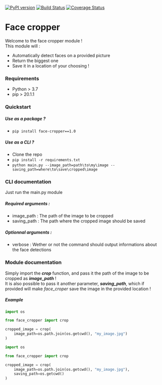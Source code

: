 
[![PyPI version](https://badge.fury.io/py/face-cropper.svg)](https://badge.fury.io/py/face-cropper)
[![Build Status](https://travis-ci.com/Dave-Lopper/face_cropper_package.svg?branch=master)](https://travis-ci.com/Dave-Lopper/face_cropper_package)
[![Coverage Status](https://coveralls.io/repos/github/Dave-Lopper/face_cropper/badge.svg?branch=master)](https://coveralls.io/github/Dave-Lopper/face_cropper?branch=master)
# Face cropper

Welcome to the face cropper module !  
This module will :   
- Automatically detect faces on a provided picture
- Return the biggest one
- Save it in a location of your choosing !

### Requirements
- Python > 3.7  
- pip > 20.1.1

### Quickstart   
##### Use as a package ?
- `pip install face-cropper==1.0`    
##### Use as a CLI ?     
- Clone the repo   
- `pip install -r requirements.txt`   
- `python main.py --image_path=path\to\my\image --saving_path=where\to\save\cropped\image`   
   
     
### CLI documentation   
Just run the main.py module   
##### Required arguments :   
- image_path : The path of the image to be cropped   
- saving_path : The path where the cropped image should be saved   
##### Optionnal arguments :   
- verbose : Wether or not the command should output informations about the face
  detections   

### Module documentation
Simply import the ***crop*** function, and pass it the path of the image to be
cropped as  ***image_path*** !   
It is also possible to pass it another parameter, ***saving_path***, which if
provided will make *face_croper* save the image in the provided location !   
##### Example    
```python
import os

from face_cropper import crop

cropped_image = crop(
    image_path=os.path.join(os.getcwd(), "my_image.jpg")
)
```   
```python
import os

from face_cropper import crop

cropped_image = crop(
    image_path=os.path.join(os.getcwd(), "my_image.jpg"),
    saving_path=os.getcwd()
)
```   
